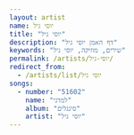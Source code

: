 ```yaml
---
layout: artist
name: יוסי גיל
title: "יוסי גיל"
description: "דף האמן יוסי גיל"
keywords: "שירים, מוזיקה, יוסי גיל"
permalink: /artists/יוסי-גיל/
redirect_from:
  - /artists/list/יוסי גיל
songs:
  - number: "51602"
    name: "למדני"
    album: "סינגלים"
    artist: "יוסי גיל"
---
```

